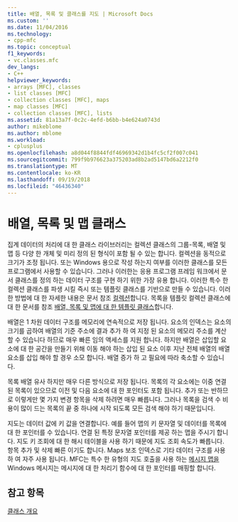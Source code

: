 ```yaml
---
title: 배열, 목록 및 클래스를 지도 | Microsoft Docs
ms.custom: ''
ms.date: 11/04/2016
ms.technology:
- cpp-mfc
ms.topic: conceptual
f1_keywords:
- vc.classes.mfc
dev_langs:
- C++
helpviewer_keywords:
- arrays [MFC], classes
- list classes [MFC]
- collection classes [MFC], maps
- map classes [MFC]
- collection classes [MFC], lists
ms.assetid: 81a13a7f-0c2c-4efd-b6bb-b4e624a0743d
author: mikeblome
ms.author: mblome
ms.workload:
- cplusplus
ms.openlocfilehash: a8d044f8844fdf46969342d1b4fc5cf2f007c041
ms.sourcegitcommit: 799f9b976623a375203ad8b2ad5147bd6a2212f0
ms.translationtype: MT
ms.contentlocale: ko-KR
ms.lasthandoff: 09/19/2018
ms.locfileid: "46436340"
---
```

# <a name="array-list-and-map-classes"></a>배열, 목록 및 맵 클래스

집계 데이터의 처리에 대 한 클래스 라이브러리는 컬렉션 클래스의 그룹-목록, 배열 및 맵 등 다양 한 개체 및 미리 정의 된 형식이 포함 될 수 있는 합니다. 컬렉션을 동적으로 크기가 조정 됩니다. 또는 Windows 용으로 작성 하는지 여부를 이러한 클래스를 모든 프로그램에서 사용할 수 있습니다. 그러나 이러한는 응용 프로그램 프레임 워크에서 문서 클래스를 정의 하는 데이터 구조를 구현 하기 위한 가장 유용 합니다. 이러한 특수 한 컬렉션 클래스를 파생 시킬 즉시 또는 템플릿 클래스를 기반으로 만들 수 있습니다. 이러한 방법에 대 한 자세한 내용은 문서 참조 [컬렉션](../mfc/collections.md)합니다. 목록을 템플릿 컬렉션 클래스에 대 한 문서를 참조 [배열, 목록 및 맵에 대 한 템플릿 클래스](../mfc/template-classes-for-arrays-lists-and-maps.md)합니다.

배열은 1 차원 데이터 구조를 메모리에 연속적으로 저장 됩니다. 요소의 인덱스는 요소의 크기를 곱하여 배열의 기준 주소에 결과 추가 하 여 지정 된 요소의 메모리 주소를 계산할 수 있습니다 하므로 매우 빠른 임의 액세스를 지원 합니다. 하지만 배열은 삽입할 요소에 대 한 공간을 만들기 위해 이동 해야 하는 삽입 된 요소 이후 지난 전체 배열의 배열 요소를 삽입 해야 할 경우 소모 합니다. 배열 증가 하 고 필요에 따라 축소할 수 있습니다.

목록 배열 유사 하지만 매우 다른 방식으로 저장 됩니다. 목록의 각 요소에는 이중 연결된 목록이 있으므로 이전 및 다음 요소에 대 한 포인터도 포함 됩니다. 추가 또는 반하므로 이렇게만 몇 가지 변경 항목을 삭제 하려면 매우 빠릅니다. 그러나 목록을 검색 수 비용이 많이 드는 목록의 끝 중 하나에 시작 되도록 모든 검색 해야 하기 때문입니다.

지도는 데이터 값에 키 값을 연결합니다. 예를 들어 맵의 키 문자열 및 데이터를 목록에 대 한 포인터를 수 있습니다. 연결 된 특정 문자열 포인터를 제공 하는 맵을 주시기 합니다. 지도 키 조회에 대 한 해시 테이블을 사용 하기 때문에 지도 조회 속도가 빠릅니다. 항목 추가 및 삭제 빠른 이기도 합니다. Maps 보조 인덱스로 기타 데이터 구조를 사용 하 여 자주 사용 됩니다. MFC는 특수 한 유형의 지도 호출을 사용 하는 [메시지 맵을](../mfc/mapping-messages.md) Windows 메시지는 메시지에 대 한 처리기 함수에 대 한 포인터를 매핑할 합니다.

## <a name="see-also"></a>참고 항목

[클래스 개요](../mfc/class-library-overview.md)

